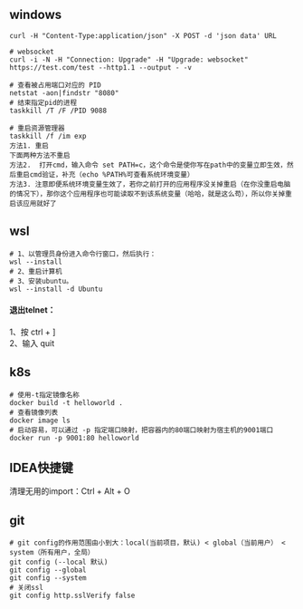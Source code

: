 ## windows
```shell
curl -H "Content-Type:application/json" -X POST -d 'json data' URL

# websocket
curl -i -N -H "Connection: Upgrade" -H "Upgrade: websocket"  https://test.com/test --http1.1 --output - -v

# 查看被占用端口对应的 PID
netstat -aon|findstr "8080"
# 结束指定pid的进程
taskkill /T /F /PID 9088

# 重启资源管理器
taskkill /f /im exp
方法1. 重启
下面两种方法不重启
方法2.  打开cmd，输入命令 set PATH=c，这个命令是使你写在path中的变量立即生效，然后重启cmd验证，补充（echo %PATH%可查看系统环境变量）
方法3. 注意即便系统环境变量生效了，若你之前打开的应用程序没关掉重启（在你没重启电脑的情况下），那你这个应用程序也可能读取不到该系统变量（哈哈，就是这么苟），所以你关掉重启该应用就好了
```

## wsl
```shell
# 1、以管理员身份进入命令行窗口，然后执行：
wsl --install
# 2、重启计算机
# 3、安装ubuntu。
wsl --install -d Ubuntu
```

#### 退出telnet：
1、按 ctrl + ]  
2、输入 quit

## k8s
```shell
# 使用-t指定镜像名称
docker build -t helloworld .
# 查看镜像列表
docker image ls
# 启动容易，可以通过 -p 指定端口映射，把容器内的80端口映射为宿主机的9001端口
docker run -p 9001:80 helloworld
```

## IDEA快捷键
清理无用的import：Ctrl + Alt + O

## git
```shell
# git config的作用范围由小到大：local(当前项目，默认) < global（当前用户） < system（所有用户，全局）
git config (--local 默认)
git config --global
git config --system
# 关闭ssl
git config http.sslVerify false
```